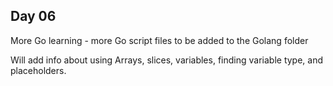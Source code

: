 ## Day 06

More Go learning - more Go script files to be added to the Golang folder

Will add info about using Arrays, slices, variables, finding variable type, and placeholders.

